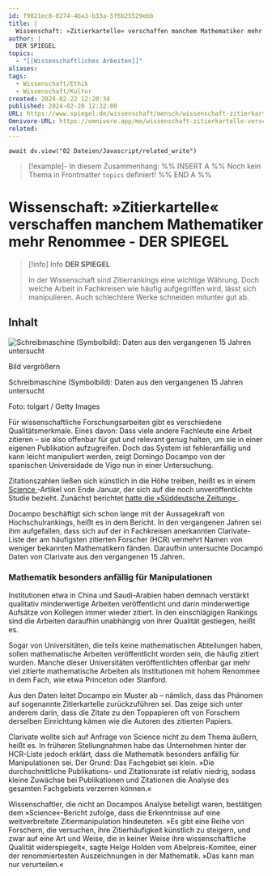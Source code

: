 ```yaml
---
id: f9821ec8-0274-4ba3-b33a-5f6b25529ebb
title: |
  Wissenschaft: »Zitierkartelle« verschaffen manchem Mathematiker mehr Renommee - DER SPIEGEL
author: |
  DER SPIEGEL
topics:
  - "[[Wissenschaftliches Arbeiten]]"
aliases: 
tags:
  - Wissenschaft/Ethik
  - Wissenschaft/Kultur
created: 2024-02-22 12:20:34
published: 2024-02-20 12:32:00
URL: https://www.spiegel.de/wissenschaft/mensch/wissenschaft-zitierkartelle-verschaffen-manchem-mathematiker-mehr-renommee-a-84b952f0-b895-428d-8176-5f9172ee1723
Omnivore-URL: https://omnivore.app/me/wissenschaft-zitierkartelle-verschaffen-manchem-mathematiker-meh-18dd08bb9eb
related:
---
```


```dataviewjs
await dv.view("02 Dateien/Javascript/related_write")
```
> [!example]- In diesem Zusammenhang:
> %% INSERT A %%
Noch kein Thema in Frontmatter `topics` definiert!
%% END A %%

# Wissenschaft: »Zitierkartelle« verschaffen manchem Mathematiker mehr Renommee - DER SPIEGEL

> [!info] Info
> **DER SPIEGEL**
> 
> In der Wissenschaft sind Zitierrankings eine wichtige Währung. Doch welche Arbeit in Fachkreisen wie häufig aufgegriffen wird, lässt sich manipulieren. Auch schlechtere Werke schneiden mitunter gut ab.


## Inhalt

![Schreibmaschine (Symbolbild): Daten aus den vergangenen 15 Jahren untersucht](https://proxy-prod.omnivore-image-cache.app/960x540,s6fUu3aB5DYdXUKan4YZw_TcItDg4ISNMv34h5EiMrJk/https://cdn.prod.www.spiegel.de/images/56b646f9-8d30-493e-9657-8fa7ac3414ba_w960_r1.778_fpx64.69_fpy55.jpg "Schreibmaschine (Symbolbild): Daten aus den vergangenen 15 Jahren untersucht") 

Bild vergrößern 

Schreibmaschine (Symbolbild): Daten aus den vergangenen 15 Jahren untersucht

Foto: tolgart / Getty Images 

Für wissenschaftliche Forschungsarbeiten gibt es verschiedene Qualitätsmerkmale. Eines davon: Dass viele andere Fachleute eine Arbeit zitieren – sie also offenbar für gut und relevant genug halten, um sie in einer eigenen Publikation aufzugreifen. Doch das System ist fehleranfällig und kann leicht manipuliert werden, zeigt Domingo Docampo von der spanischen Universidade de Vigo nun in einer Untersuchung.

Zitationszahlen ließen sich künstlich in die Höhe treiben, heißt es in einem [Science ](https://www.science.org/content/article/citation-cartels-help-some-mathematicians-and-their-universities-climb-rankings)\-Artikel von Ende Januar, der sich auf die noch unveröffentlichte Studie bezieht. Zunächst berichtet [hatte die »Süddeutsche Zeitung« ](https://www.sueddeutsche.de/wissen/mathematik-literatur-ranking-clarivate-1.6367057).

Docampo beschäftigt sich schon lange mit der Aussagekraft von Hochschulrankings, heißt es in dem Bericht. In den vergangenen Jahren sei ihm aufgefallen, dass sich auf der in Fachkreisen anerkannten Clarivate-Liste der am häufigsten zitierten Forscher (HCR) vermehrt Namen von weniger bekannten Mathematikern fänden. Daraufhin untersuchte Docampo Daten von Clarivate aus den vergangenen 15 Jahren.

### Mathematik besonders anfällig für Manipulationen

Institutionen etwa in China und Saudi-Arabien haben demnach verstärkt qualitativ minderwertige Arbeiten veröffentlicht und darin minderwertige Aufsätze von Kollegen immer wieder zitiert. In den einschlägigen Rankings sind die Arbeiten daraufhin unabhängig von ihrer Qualität gestiegen, heißt es.

Sogar von Universitäten, die teils keine mathematischen Abteilungen haben, sollen mathematische Arbeiten veröffentlicht worden sein, die häufig zitiert wurden. Manche dieser Universitäten veröffentlichten offenbar gar mehr viel zitierte mathematische Arbeiten als Institutionen mit hohem Renommee in dem Fach, wie etwa Princeton oder Stanford.

Aus den Daten leitet Docampo ein Muster ab – nämlich, dass das Phänomen auf sogenannte Zitierkartelle zurückzuführen sei. Das zeige sich unter anderem darin, dass die Zitate zu den Toppapieren oft von Forschern derselben Einrichtung kämen wie die Autoren des zitierten Papiers.

Clarivate wollte sich auf Anfrage von Science nicht zu dem Thema äußern, heißt es. In früheren Stellungnahmen habe das Unternehmen hinter der HCR-Liste jedoch erklärt, dass die Mathematik besonders anfällig für Manipulationen sei. Der Grund: Das Fachgebiet sei klein. »Die durchschnittliche Publikations- und Zitationsrate ist relativ niedrig, sodass kleine Zuwächse bei Publikationen und Zitationen die Analyse des gesamten Fachgebiets verzerren können.«

Wissenschaftler, die nicht an Docampos Analyse beteiligt waren, bestätigen dem »Science«-Bericht zufolge, dass die Erkenntnisse auf eine weitverbreitete Zitiermanipulation hindeuteten. »Es gibt eine Reihe von Forschern, die versuchen, ihre Zitierhäufigkeit künstlich zu steigern, und zwar auf eine Art und Weise, die in keiner Weise ihre wissenschaftliche Qualität widerspiegelt«, sagte Helge Holden vom Abelpreis-Komitee, einer der renommiertesten Auszeichnungen in der Mathematik. »Das kann man nur verurteilen.«